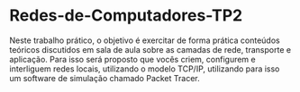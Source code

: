 # Redes-de-Computadores-TP2
Neste trabalho prático, o objetivo é exercitar de forma prática conteúdos teóricos discutidos em sala de aula sobre as camadas de rede, transporte e aplicação. Para isso será proposto que vocês criem, configurem e interliguem redes locais, utilizando o modelo TCP/IP, utilizando para isso um software de simulação chamado Packet Tracer.
